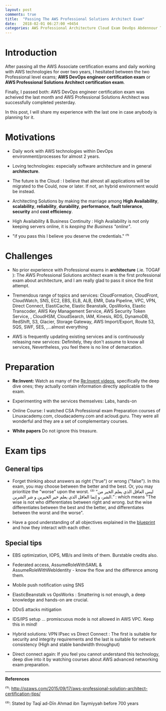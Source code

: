 ```yaml
---
layout: post
comments: true
title:  "Passing The AWS Professional Solutions Architect Exam"
date:   2018-02-01 06:27:00 +0454
categories: AWS Professional Architecture Cloud Exam DevOps Abdennour Tunisia
---
```


# Introduction

After passing all the AWS Associate certification exams and daily working with AWS technologies for over two years, I hesitated between the two Professional level exams;  **AWS DevOps engineer certification exam** or **AWS Professional Solutions Architect certification exam**.

Finally, I passed both:  AWS DevOps engineer certification exam was acheived the last month and AWS Professional Solutions Architect was successfully completed yesterday.

In this post, I will share my experience with the last one in case anybody is planning for it.


# Motivations

- Daily work with AWS technologies within DevOps environment/processes for almost 2 years.

- Loving technologies: especially software architecture and in general **architecture**.

- The future is the Cloud : I believe that almost all applications will be migrated to the Could, now or later. If not, an hybrid environment would be instead.

- Architecting Solutions by making the marriage among **High Availability**, **scalability**, **reliability**, **durability**, **performance**, **fault tolerance**, **security** and **cost efficiency**.

- High Availability & Business Continuity : High Availability is not only keeping servers online, it is *keeping the Business "online"*.

- "if you pass this I believe you deserve the credentials." ⁽¹⁾


# Challenges

- No prior experience with Professional exams in **architecture** (.ie. TOGAF ):  The AWS Professional Solutions architect exam is the first professional exam about architecture, and I am really glad to pass it since the first attempt.

- Tremendous range of topics and services: CloudFormation, CloudFront, CloudWatch, SNS, EC2, EBS, ELB, ALB, EMR, Data Pipeline, VPC, VPN, Direct Connect, ElastiCache, Elastic Beanstalk, OpsWorks, Elastic Transcoder, AWS Key Management Service, AWS Security Token Service, , CloudHSM, CloudSearch, IAM, Kinesis, RDS, DynamoDB, RedShift, S3, Glacier, Storage Gateway, AWS Import/Export, Route 53, SQS, SWF, SES, ,...almost everything


- AWS is frequently updating existing services and is continuously releasing new services: Definitely, they don't assume to know all services, Nevertheless, you feel there is no line of demarcation.

# Preparation

- **Re:Invent:** Watch as many of the [Re:Invent videos](http://reinventvideos.com), specifically the deep dive ones; they actually contain information directly applicable to the exam.

- Experimenting with the services themselves: Labs, hands-on

- Online Course: I watched CSA Professional exam Preparation courses of Linuxacademy.com, cloudacademy.com and acloud.guru. They were all wonderful and they are a set of complementary courses.

- **White papers** Do not ignore this treasure.

# Exam tips

## General tips

- Forget thinking about answers as right ("true") or wrong ("false"). In this exam, you may choose between the better and the best. Or, you may prioritize  the "worse" upon the worst. ⁽²⁾ “ليس العاقل الذي يعلم الخير من الشر، و إنما العاقل الذي يعلم خير الخيرين و شر الشرين.” :  which means "The wise is not who differentiates between right and wrong. but the wise differentiates between the best and the better, and differentiates between the worst and the worse".

- Have a good understanding of all objectives explained in the [blueprint](https://d1.awsstatic.com/training-and-certification/docs-sa-pro/AWS_certified_solutions_architect_professional_blueprint.pdf) and how they interact with each other.


## Special tips


- EBS optimization, IOPS, MB/s and limits of them. Burstable credits also.

- Federated access, AssumeRoleWithSAML & AssumeRoleWithWebIdentity - know the flow and the difference among them.

- Mobile push notification using SNS

- ElasticBeanstalk vs OpsWorks : Smattering is not enough, a deep knowledge and hands-on are crucial.

- DDoS attacks mitigation

- IDS/IPS setup ... promiscuous  mode is not allowed in AWS VPC. Keep this in mind!


- Hybrid solutions: VPN IPsec vs Direct Connect : The first is suitable for security and integrity requirements and the last is suitable for network consistency (High and stable bandwidth throughput)

- Direct connect again: If you feel you cannot understand this technology, deep dive into it by watching courses about AWS advanced networking exam preparation.




____

**References**

⁽¹⁾: http://ozaws.com/2015/09/17/aws-professional-solution-architect-certification-tips/

⁽²⁾: Stated by Taqī ad-Dīn Ahmad ibn Taymiyyah before 700 years
